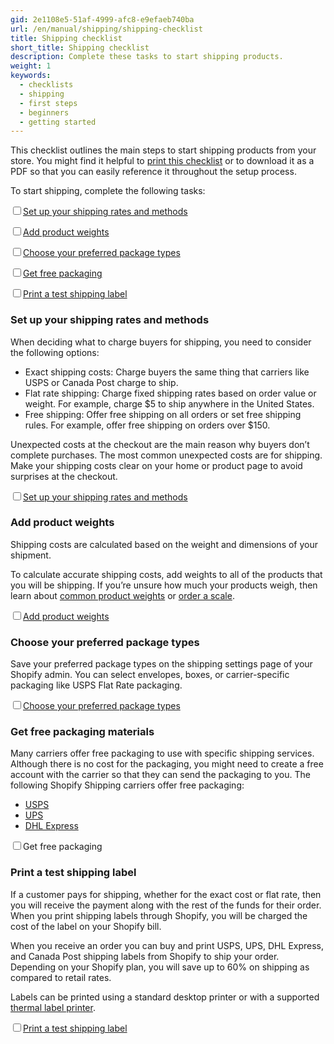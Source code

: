 ```yaml
---
gid: 2e1108e5-51af-4999-afc8-e9efaeb740ba
url: /en/manual/shipping/shipping-checklist
title: Shipping checklist
short_title: Shipping checklist
description: Complete these tasks to start shipping products.
weight: 1
keywords:
  - checklists
  - shipping
  - first steps
  - beginners
  - getting started
---
```


This checklist outlines the main steps to start shipping products from your store. You might find it helpful to <A HREF="javascript:window.print()">print this checklist</A> or to download it as a PDF so that you can easily reference it throughout the setup process.

To start shipping, complete the following tasks:

<input class="marketing-checkbox" type="checkbox" id="theme-files-1"><label class="marketing-checkbox-label" for="theme-files-1">[Set up your shipping rates and methods](#set-up-your-shipping-rates-and-methods)

<input class="marketing-checkbox" type="checkbox" id="theme-files-2"><label class="marketing-checkbox-label" for="theme-files-2">[Add product weights](#add-product-weights)

<input class="marketing-checkbox" type="checkbox" id="theme-files-3"><label class="marketing-checkbox-label" for="theme-files-3">[Choose your preferred package types](#choose-your-preferred-package-types)

<input class="marketing-checkbox" type="checkbox" id="theme-files-4"><label class="marketing-checkbox-label" for="theme-files-4">[Get free packaging](#get-free-packaging-materials)

<input class="marketing-checkbox" type="checkbox" id="theme-files-5"><label class="marketing-checkbox-label" for="theme-files-5">[Print a test shipping label](#print-a-test-shipping-label)

### Set up your shipping rates and methods

When deciding what to charge buyers for shipping, you need to consider the following options:

- Exact shipping costs: Charge buyers the same thing that carriers like USPS or Canada Post charge to ship.
- Flat rate shipping: Charge fixed shipping rates based on order value or weight. For example, charge $5 to ship anywhere in the United States.
- Free shipping: Offer free shipping on all orders or set free shipping rules. For example, offer free shipping on orders over $150.

Unexpected costs at the checkout are the main reason why buyers don’t complete purchases. The most common unexpected costs are for shipping. Make your shipping costs clear on your home or product page to avoid surprises at the checkout.

<input class="marketing-checkbox" type="checkbox" id="theme-files-6"><label class="marketing-checkbox-label" for="theme-files-6">[Set up your shipping rates and methods](https://www.shopify.com/admin/settings/shipping)

### Add product weights

Shipping costs are calculated based on the weight and dimensions of your shipment.

To calculate accurate shipping costs, add weights to all of the products that you will be shipping. If you’re unsure how much your products weigh, then learn about [common product weights](https://help.shopify.com/manual/shipping/understanding-shipping/common-product-weights) or [order a scale](https://hardware.shopify.com/collections/shipping/products/shipping-scale-10-lbs?variant=6777246273).

<input class="marketing-checkbox" type="checkbox" id="theme-files-7"><label class="marketing-checkbox-label" for="theme-files-7">[Add product weights](https://www.shopify.com/admin/products)

### Choose your preferred package types

Save your preferred package types on the shipping settings page of your Shopify admin. You can select envelopes, boxes, or carrier-specific packaging like USPS Flat Rate packaging.

<input class="marketing-checkbox" type="checkbox" id="theme-files-8"><label class="marketing-checkbox-label" for="theme-files-8">[Choose your preferred package types](https://www.shopify.com/admin/settings/shipping)

### Get free packaging materials

Many carriers offer free packaging to use with specific shipping services. Although there is no cost for the packaging, you might need to create a free account with the carrier so that they can send the packaging to you. The following Shopify Shipping carriers offer free packaging:

- [USPS](https://store.usps.com/store/results/shipping-supplies-flat-rate/_/N-1bzu2g5)
- [UPS](https://www.ups.com/us/en/help-center/packaging-and-supplies/supplies-forms.page?)
- [DHL Express](https://sbw.dhl-usa.com/SupplyOrder/SupplyOrderList.asp?nav=OrderSupplies)

<input class="marketing-checkbox" type="checkbox" id="theme-files-9"><label class="marketing-checkbox-label" for="theme-files-9">Get free packaging

### Print a test shipping label

If a customer pays for shipping, whether for the exact cost or flat rate, then you will receive the payment along with the rest of the funds for their order. When you print shipping labels through Shopify, you will be charged the cost of the label on your Shopify bill.

When you receive an order you can buy and print USPS, UPS, DHL Express, and Canada Post shipping labels from Shopify to ship your order. Depending on your Shopify plan, you will save up to 60% on shipping as compared to retail rates.

Labels can be printed using a standard desktop printer or with a supported [thermal label printer](https://help.shopify.com/manual/shipping/shopify-shipping/label-printers).

<input class="marketing-checkbox" type="checkbox" id="theme-files-10"><label class="marketing-checkbox-label" for="theme-files-10">[Print a test shipping label](https://cdn.shopify.com/s/assets/admin/shipping/test-label--usps-4_x_6-7ec2736fc2f2217940be4a8a4d28cc623f0f0a7d4485eed298c30ade84db013a.pdf)
